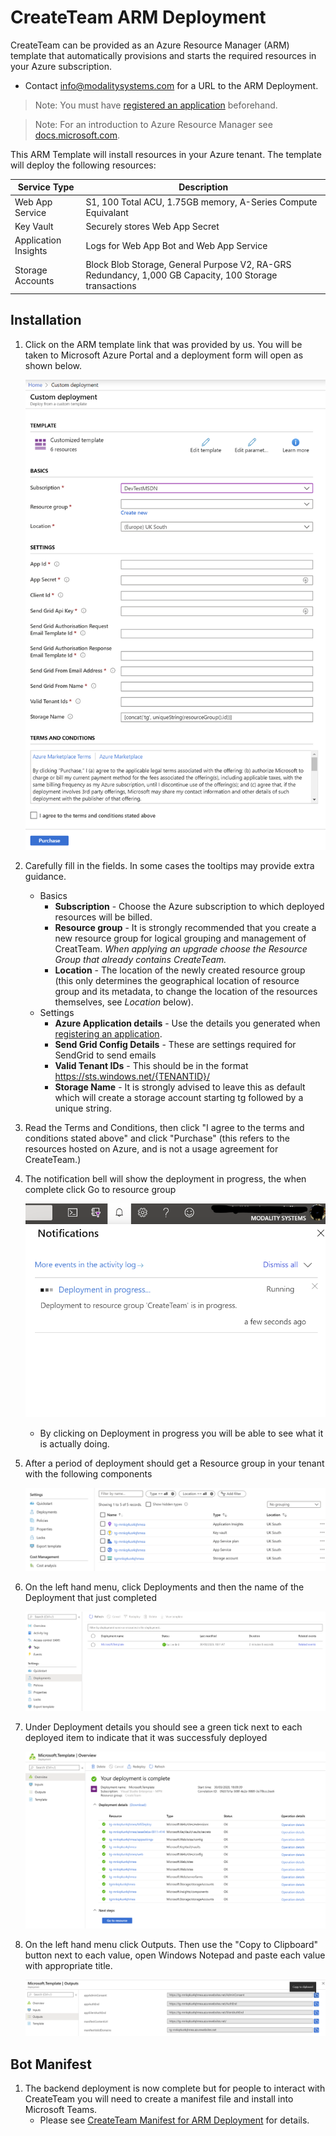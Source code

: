 # CreateTeam ARM Deployment

CreateTeam can be provided as an Azure Resource Manager (ARM) template that automatically provisions and starts the required resources in your Azure subscription.

- Contact info@modalitysystems.com for a URL to the ARM Deployment.

> Note: You must have [registered an application](RegisterApplicationAPI.md) beforehand.

> Note: For an introduction to Azure Resource Manager see [docs.microsoft.com](https://docs.microsoft.com/en-us/azure/azure-resource-manager/resource-group-overview).

This ARM Template will install resources in your Azure tenant. The template will deploy the following resources:

| Service Type         | Description                                                                                            |
| -------------------- | ------------------------------------------------------------------------------------------------------ |
| Web App Service      | S1, 100 Total ACU, 1.75GB memory, A-Series Compute Equivalant                                          |
| Key Vault            | Securely stores Web App Secret                                                                         |
| Application Insights | Logs for Web App Bot and Web App Service                                                               |
| Storage Accounts     | Block Blob Storage, General Purpose V2, RA-GRS Redundancy, 1,000 GB Capacity, 100 Storage transactions |

## Installation

1. Click on the ARM template link that was provided by us. You will be taken to Microsoft Azure Portal and a deployment form will open as shown below.

   ![Custom deployment form](../images/customerHosted/armDeployForm.png)

1. Carefully fill in the fields. In some cases the tooltips may provide extra guidance.

   - Basics
     - **Subscription** - Choose the Azure subscription to which deployed resources will be billed.
     - **Resource group** - It is strongly recommended that you create a new resource group for logical grouping and management of CreatTeam. _When applying an upgrade choose the Resource Group that already contains CreateTeam._
     - **Location** - The location of the newly created resource group (this only determines the geographical location of resource group and its metadata, to change the location of the resources themselves, see _Location_ below).
   - Settings
     - **Azure Application details** - Use the details you generated when [registering an application](RegisterApplicationAPI.md).
     - **Send Grid Config Details** - These are settings required for SendGrid to send emails
     - **Valid Tenant IDs** - This should be in the format https://sts.windows.net/{TENANTID}/
     - **Storage Name** - It is strongly advised to leave this as default which will create a storage account starting tg followed by a unique string.

1. Read the Terms and Conditions, then click "I agree to the terms and conditions stated above" and click "Purchase" (this refers to the resources hosted on Azure, and is not a usage agreement for CreateTeam.)

1. The notification bell will show the deployment in progress, the when complete click Go to resource group

   ![Progress](../images/customerHosted/armDeployProgress.png)

   * By clicking on Deployment in progress you will be able to see what it is actually doing.

1. After a period of deployment should get a Resource group in your tenant with the following components

   ![Resource Group](../images/customerHosted/armDeployRG.png)

1. On the left hand menu, click Deployments and then the name of the Deployment that just completed

   ![Deployments](../images/customerHosted/armDeployDeployments.png)

1. Under Deployment details you should see a green tick next to each deployed item to indicate that it was successfuly deployed

   ![Overview](../images/customerHosted/armDeployDeploymentsOverview.png)

1. On the left hand menu click Outputs. Then use the "Copy to Clipboard" button next to each value, open Windows Notepad and paste each value with appropriate title.

   ![Outputs](../images/customerHosted/armDeployDeploymentsOutputs.png)

## Bot Manifest

1. The backend deployment is now complete but for people to interact with CreateTeam you will need to create a manifest file and install into Microsoft Teams.
   - Please see [CreateTeam Manifest for ARM Deployment](manifestCreate.md) for details.
